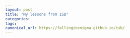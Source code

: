 ```yaml
---
layout: post
title: "My lessons from ISB"
categories:
tags: 
canonical_url: https://fallinginenigma.github.io/isb/
---
```


